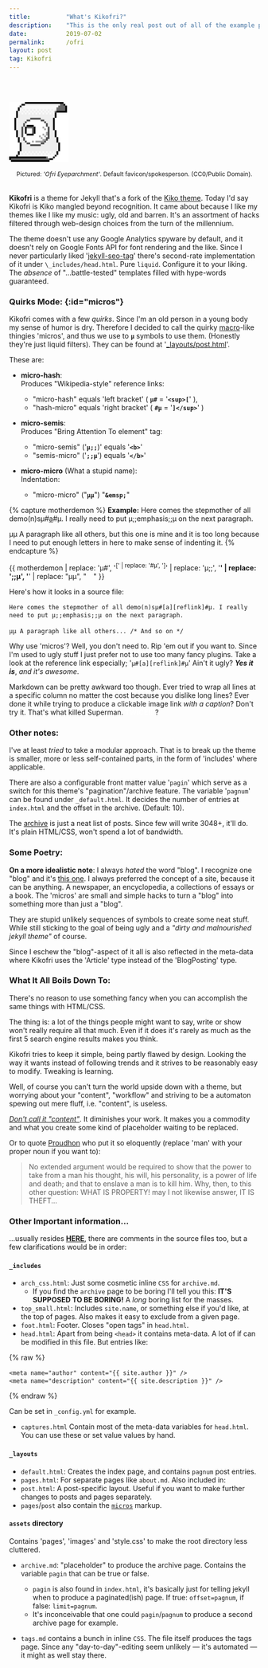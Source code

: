 ```yaml
---
title:          "What's Kikofri?"
description:    "This is the only real post out of all of the example posts. A description of Kikofri."
date:           2019-07-02
permalink:      /ofri
layout: post
tag: Kikofri
---
```


<style>
img {
    width: 120px;
    margin: 3rem auto 0 auto;
}
p.pic {
    margin: auto;
    margin-bottom: 2rem;
    text-align: center;
    font-size: 0.75rem;
}
</style>

![Kikofrieye. Used as default favicon. CC0.](/assets/images/kikofrieye.png)
<p class="pic">Pictured: <em>'Ofri Eyeparchment'</em>. Default
favicon/spokesperson.  (CC0/Public Domain).</p> 


**Kikofri** is a theme for Jekyll that's a fork of the [Kiko theme][1]. Today I'd
say Kikofri is Kiko mangled beyond recognition. It came about because I like my
themes like I like my music: ugly, old and barren. It's an assortment of hacks
filtered through web-design choices from the turn of the millennium.

The theme doesn't use any Google Analytics spyware by default, and it doesn't rely on
Google Fonts API for font rendering and the like. Since I never particularly
liked '[jekyll-seo-tag][2]' there's second-rate implementation of it under
`\_includes/head.html`. Pure `liquid`. Configure it to your liking. The _absence_
of "...battle-tested" templates filled with hype-words guaranteed.

[1]: https://github.com/gfjaru/Kiko
[2]: https://github.com/jekyll/jekyll-seo-tag


### Quirks Mode: [](){:id="micros"}

Kikofri comes with a few _quirks_. Since I'm an old person in a young body my
sense of humor is dry. Therefore I decided to call the quirky [macro][4]-like
thingies 'micros', and thus we use to **`µ`** symbols to use them. (Honestly
they're just liquid filters). They can be found at '[\_layouts/post.html][5]'.

These are:

* **micro-hash**:  
    Produces "Wikipedia-style" reference links:
    - "micro-hash" equals 'left bracket' ( **`µ#`** = '**`<sup>[`**' ),
    - "hash-micro" equals 'right bracket' ( **`#µ`** = '**`]</sup>`**' )
            
* **micro-semis**:  
    Produces "Bring Attention To element" tag:
    - "micro-semis" ('**`µ;;`**)' equals '**`<b>`**'
    - "semis-micro" ('**`;;µ`**') equals '**`</b>`**'
            
* **micro-micro** (What a stupid name):  
    Indentation:
    - "micro-micro" ("**`µµ`**") "**`&emsp;`**"

[4]: https://en.wikipedia.org/wiki/Macro_(computer_science)
[5]: https://github.com/kxxvii/Kikofri/blob/master/_layouts/post.html

{% capture motherdemon %}
**Example:** Here comes the stepmother of all demo(n)sµ#[a][reflink]#µ. I
really need to put µ;;emphasis;;µ on the next paragraph.

µµ A paragraph like all others, but this one is mine and it is too long because I
need to put enough letters in here to make sense of indenting it.
{% endcapture %}

{{ motherdemon | replace: 'µ#', '<sup>[' | replace: '#µ', ']</sup>'
| replace: 'µ;;', '<b>' | replace: ';;µ', '</b>'
| replace: "µµ", "&emsp;" }}


Here's how it looks in a source file:

```
Here comes the stepmother of all demo(n)sµ#[a][reflink]#µ. I really
need to put µ;;emphasis;;µ on the next paragraph.

µµ A paragraph like all others... /* And so on */
```

[reflink]: https://en.wikipedia.org/wiki/The_Mother_of_All_Demos

Why use 'micros'? Well, you don't need to. Rip 'em out if you want to. Since
I'm used to ugly stuff I just prefer not to use too many fancy plugins. Take a
look at the reference link especially; '`µ#[a][reflink]#µ`' Ain't it ugly?
***Yes it is***, _and it's awesome_.

Markdown can be pretty awkward too though. Ever tried to wrap all lines at a
specific column no matter the cost because you dislike long lines? Ever done it
while trying to produce a clickable image link _with a caption_? Don't try it.
That's what killed Superman.<style>a.d{color: #fff;font-weight:bold;}a.d:hover
{color:#000;}</style><a class="d"> TWICE!!!</a>?

### Other notes: ###

I've at least _tried_ to take a modular approach. That is to break up the theme
is smaller, more or less  self-contained parts, in the form of 'includes' where
applicable.

There are also a configurable front matter value '`pagin`' which serve as a
switch for this theme's "pagination"/archive feature. The variable '`pagnum`'
can be found under `_default.html`. It decides the number of entries at
`index.html` and the offset in the archive. (Default: 10).

The [archive](/archive) is just a neat list of posts. Since few will write
3048+, it'll do. It's plain HTML/CSS, won't spend a lot of bandwidth.

### Some Poetry: ###

**On a more idealistic note**: I always _hated_ the word "blog". I recognize
one "blog" and it's [this one][8]. I always preferred the concept of a site,
because it can be anything. A newspaper, an encyclopedia, a collections of
essays or a book. The 'micros' are small and simple hacks to turn a "blog" into
something more than just a "blog".

They are stupid unlikely sequences of symbols to create some neat stuff. While
still sticking to the goal of being ugly and a _"dirty and malnourished jekyll
theme"_ of course.

Since I eschew the "blog"-aspect of it all is also reflected in the meta-data
where Kikofri uses the 'Article' type instead of the 'BlogPosting' type.

[8]: https://metroid.fandom.com/wiki/Alpha_Blogg

### What It All Boils Down To: ###

There's no reason to use something fancy  when you can accomplish the same
things with HTML/CSS.

The thing is: a lot of the things people might want to say, write or show won't
really require all that much. Even if it does it's rarely as much as the first
5 search engine results makes you think.

Kikofri tries to keep it simple, being partly flawed by design. Looking the way
it wants instead of following trends and it strives to be reasonably easy to
modify. Tweaking is learning.

Well, of course you can't turn the world upside down with a theme, but worrying
about your "content", "workflow" and striving to be a automaton spewing out
mere fluff, i.e. "content", is useless.

[_Don't call it "content"_][works]. It diminishes your work. It makes you a
commodity and what you create some kind of placeholder waiting to be replaced.

[works]: https://www.gnu.org/philosophy/words-to-avoid.html#Content

Or to quote [Proudhon][prod] who put it so eloquently (replace 'man' with your
proper noun if you want to):

> No extended argument would be required to show that the power to take from a
> man his thought, his will, his personality, is a power of life and death; and
> that to enslave a man is to kill him. Why, then, to this other question: WHAT
> IS PROPERTY! may I not likewise answer, IT IS THEFT...

[prod]: /2016/07/16/example-post.html#theft


### Other Important information...

...usually resides [**HERE**](https://github.com/kxxvii/Kikofri/tree/master),
there are comments in the source files too, but a few clarifications would be
in order:

#### `_includes`

* `arch_css.html`: Just some cosmetic inline `CSS` for `archive.md`.
  - If you find the `archive` page to be boring I'll tell you this: **IT'S
    SUPPOSED TO BE BORING!** A _long_ boring list for the masses.
* `top_small.html`: Includes `site.name`, or something else if you'd like, at
  the top of pages. Also makes it easy to exclude from a given page.
* `foot.html`: Footer. Closes "open tags" in `head.html`.
* `head.html`: Apart from being `<head>` it contains meta-data. A lot of if can
  be modified in this file. But entries like:
    
{% raw %}
```
<meta name="author" content="{{ site.author }}" />
<meta name="description" content="{{ site.description }}" />
```
{% endraw %}

Can be set in `_config.yml` for example.
* `captures.html` Contain most of the meta-data variables for `head.html`. You
  can use these or set value values by hand.

#### `_layouts`

* `default.html`: Creates the index page, and contains `pagnum` post entries.
* `pages.html`: For separate pages like `about.md`. Also included in:
* `post.html`: A post-specific layout. Useful if you want to make further
  changes to posts and pages separately.
* `pages`/`post` also  contain the [`micros`](#micros) markup.

#### `assets` directory

Contains 'pages', 'images' and 'style.css' to make the root directory less
cluttered.

* `archive.md`: "placeholder" to produce the archive page. Contains the
  variable `pagin` that can be true or false.
  - `pagin` is also found in `index.html`, it's basically just for telling
    jekyll when to produce a paginated(ish) page. If true: `offset=pagnum`, if
    false: `limit=pagnum`.
  - It's inconceivable that one could `pagin`/`pagnum` to produce a second
    archive page for example.

* `tags.md` contains a bunch in inline `CSS`. The file itself produces the tags
  page. Since any "day-to-day"-editing seem unlikely — it's automated — it
  might as well stay there.
